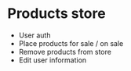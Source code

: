 # Products store

- User auth
- Place products for sale / on sale
- Remove products from store
- Edit user information
